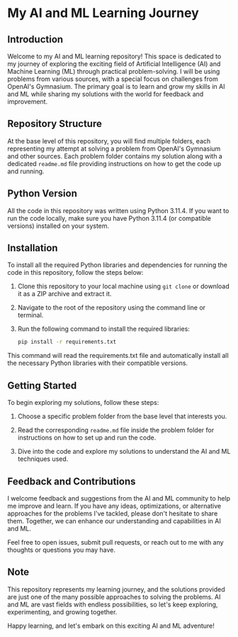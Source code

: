 # My AI and ML Learning Journey

## Introduction

Welcome to my AI and ML learning repository! This space is dedicated to my journey of exploring the exciting field of Artificial Intelligence (AI) and Machine Learning (ML) through practical problem-solving. I will be using problems from various sources, with a special focus on challenges from OpenAI's Gymnasium. The primary goal is to learn and grow my skills in AI and ML while sharing my solutions with the world for feedback and improvement.

## Repository Structure

At the base level of this repository, you will find multiple folders, each representing my attempt at solving a problem from OpenAI's Gymnasium and other sources. Each problem folder contains my solution along with a dedicated `readme.md` file providing instructions on how to get the code up and running.

## Python Version

All the code in this repository was written using Python 3.11.4. If you want to run the code locally, make sure you have Python 3.11.4 (or compatible versions) installed on your system.

## Installation

To install all the required Python libraries and dependencies for running the code in this repository, follow the steps below:

1. Clone this repository to your local machine using `git clone` or download it as a ZIP archive and extract it.

2. Navigate to the root of the repository using the command line or terminal.

3. Run the following command to install the required libraries:

    ```bash
    pip install -r requirements.txt
    ```

This command will read the requirements.txt file and automatically install all the necessary Python libraries with their compatible versions.

## Getting Started

To begin exploring my solutions, follow these steps:

1. Choose a specific problem folder from the base level that interests you.

2. Read the corresponding `readme.md` file inside the problem folder for instructions on how to set up and run the code.

3. Dive into the code and explore my solutions to understand the AI and ML techniques used.

## Feedback and Contributions

I welcome feedback and suggestions from the AI and ML community to help me improve and learn. If you have any ideas, optimizations, or alternative approaches for the problems I've tackled, please don't hesitate to share them. Together, we can enhance our understanding and capabilities in AI and ML.

Feel free to open issues, submit pull requests, or reach out to me with any thoughts or questions you may have.

## Note

This repository represents my learning journey, and the solutions provided are just one of the many possible approaches to solving the problems. AI and ML are vast fields with endless possibilities, so let's keep exploring, experimenting, and growing together.

Happy learning, and let's embark on this exciting AI and ML adventure!
